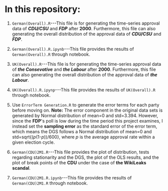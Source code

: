 # In this repository:

1. `German(Overall).R`---This file is for generating the time-series approval data of **_CDU/CSU_** and **_FDP_** after **2000**. Furthermore, this file can also generating the overall distribution of the approval data of **_CDU/CSU_** and **_FDP_**.

2. `German(Overall).R.ipynb`---This file provides the results of `German(Overall).R` through notebook.

3. `UK(Overall).R`---This file is for generating the time-series approval data of **_the Consevative_** and **_the Labour_** after **2000**. Furthermore, this file can also generating the overall distribution of the approval data of **_the Labour_**.

4. `UK(Overall).R.ipynp`---This file provides the results of `UK(Overall).R` through notebook.

5. Use `ErrorTerm Generation.R` to generate the error terms for each party before moving on. **Note:** The error component in the original data sets is generated by Normal distribution of mean=0 and std=3.394. However, since the **FDP**'s poll is low during the time period this project examines, I instead set the **sampling error** as the standard error of the error term, which means the DGS follows a Normal distribution of mean=0 and std=sqrt{(*p*(1-*p*))/600}, where *p* is the average approval rate within a given election cycle.

6. `German(CDU)2M1.R`---This file provides the plot of distribution, tests regarding stationarity and the DGS, the plot of the OLS results, and the plot of break points of the **CDU** under the case of **the WikiLeaks scandal**.

7. `German(CDU)2M1.R.ipynb`---This file provides the results of `German(CDU)2M1.R` through notebook.
